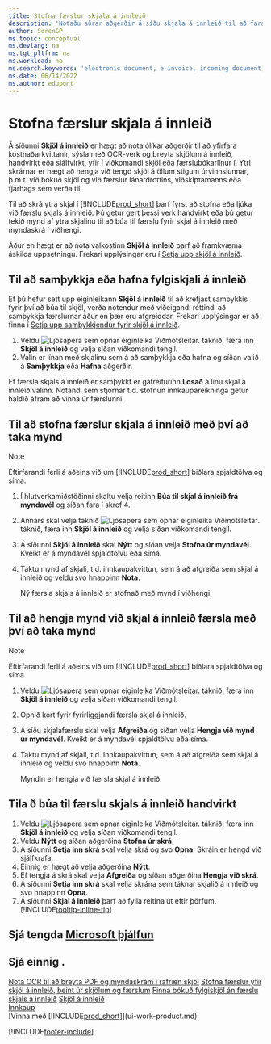 ```yaml
---
title: Stofna færslur skjala á innleið
description: 'Notaðu aðrar aðgerðir á síðu skjala á innleið til að fara yfir kvittanir vegna kostnaðar, hafa umsjón með OCR-verkum, umbreyta skrám skjala á innleið og hengja ytri skrár við.'
author: SorenGP
ms.topic: conceptual
ms.devlang: na
ms.tgt_pltfrm: na
ms.workload: na
ms.search.keywords: 'electronic document, e-invoice, incoming document, OCR, ecommerce, document exchange, import invoice'
ms.date: 06/14/2022
ms.author: edupont
---
```

# <a name="create-incoming-document-records" />Stofna færslur skjala á innleið

Á síðunni **Skjöl á innleið** er hægt að nota ólíkar aðgerðir til að yfirfara kostnaðarkvittanir, sýsla með OCR-verk og breyta skjölum á innleið, handvirkt eða sjálfvirkt, yfir í viðkomandi skjöl eða færslubókarlínur í. Ytri skrárnar er hægt að hengja við tengd skjöl á öllum stigum úrvinnslunnar, þ.m.t. við bókuð skjöl og við færslur lánardrottins, viðskiptamanns eða fjárhags sem verða til.

Til að skrá ytra skjal í [!INCLUDE[prod_short](includes/prod_short.md)] þarf fyrst að stofna eða ljúka við færslu skjals á innleið. Þú getur gert þessi verk handvirkt eða þú getur tekið mynd af ytra skjalinu til að búa til færslu fyrir skjal á innleið með myndaskrá í viðhengi.

Áður en hægt er að nota valkostinn **Skjöl á innleið** þarf að framkvæma áskilda uppsetningu. Frekari upplýsingar eru í [Setja upp skjöl á innleið](across-how-setup-income-documents.md).

## <a name="approve-or-reject-an-incoming-document" />Til að samþykkja eða hafna fylgiskjali á innleið

Ef þú hefur sett upp eiginleikann **Skjöl á innleið** til að krefjast samþykkis fyrir því að búa til skjöl, verða notendur með viðeigandi réttindi að samþykkja færslurnar áður en þær eru afgreiddar. Frekari upplýsingar er að finna í [Setja upp samþykkjendur fyrir skjöl á innleið](across-how-setup-income-documents.md#to-set-up-approvers-of-incoming-document-records).

1. Veldu ![Ljósapera sem opnar eiginleika Viðmótsleitar.](media/ui-search/search_small.png "Segðu mér hvað þú vilt gera") táknið, færa inn **Skjöl á innleið** og velja síðan viðkomandi tengil.
2. Valin er línan með skjalinu sem á að samþykkja eða hafna og síðan valið á **Samþykkja** eða **Hafna** aðgerðir.

Ef færsla skjals á innleið er samþykkt er gátreiturinn **Losað** á línu skjal á innleið valinn. Notandi sem stjórnar t.d. stofnun innkaupareikninga getur haldið áfram að vinna úr færslunni.

## <a name="create-an-incoming-document-record-by-taking-a-photo" />Til að stofna færslur skjala á innleið með því að taka mynd

> [!NOTE]  
> Eftirfarandi ferli á aðeins við um [!INCLUDE[prod_short](includes/prod_short.md)] biðlara spjaldtölva og síma.

1. Í hlutverkamiðstöðinni skaltu velja reitinn **Búa til skjal á innleið frá myndavél** og síðan fara í skref 4.
2. Annars skal velja táknið ![Ljósapera sem opnar eiginleika Viðmótsleitar](media/ui-search/search_small.png "Segðu mér hvað þú vilt gera"). táknið, færa inn **Skjöl á innleið** og velja síðan viðkomandi tengil.
3. Á síðunni **Skjöl á innleið** skal **Nýtt** og síðan velja **Stofna úr myndavél**. Kveikt er á myndavél spjaldtölvu eða síma.
4. Taktu mynd af skjali, t.d. innkaupakvittun, sem á að afgreiða sem skjal á innleið og veldu svo hnappinn **Nota**.

    Ný færsla skjals á innleið er stofnað með mynd í viðhengi.

## <a name="attach-an-image-to-an-incoming-document-record-by-taking-a-photo" />Til að hengja mynd við skjal á innleið færsla með því að taka mynd

> [!NOTE]  
> Eftirfarandi ferli á aðeins við um [!INCLUDE[prod_short](includes/prod_short.md)] biðlara spjaldtölva og síma.

1. Veldu ![Ljósapera sem opnar eiginleika Viðmótsleitar.](media/ui-search/search_small.png "Segðu mér hvað þú vilt gera") táknið, færa inn **Skjöl á innleið** og velja síðan viðkomandi tengil.
2. Opnið kort fyrir fyrirliggjandi færsla skjal á innleið.
3. Á síðu skjalafærslu skal velja **Afgreiða** og síðan velja **Hengja við mynd úr myndavél**. Kveikt er á myndavél spjaldtölvu eða síma.
4. Taktu mynd af skjali, t.d. innkaupakvittun, sem á að afgreiða sem skjal á innleið og veldu svo hnappinn **Nota**.

    Myndin er hengja við færsla skjal á innleið.

## <a name="create-an-incoming-document-record-manually" />Tila ð búa til færslu skjals á innleið handvirkt

1. Veldu ![Ljósapera sem opnar eiginleika Viðmótsleitar.](media/ui-search/search_small.png "Segðu mér hvað þú vilt gera") táknið, færa inn **Skjöl á innleið** og velja síðan viðkomandi tengil.
2. Veldu **Nýtt** og síðan aðgerðina **Stofna úr skrá**.  
3. Á síðunni **Setja inn skrá** skal velja skrá og svo **Opna**. Skráin er hengd við sjálfkrafa.
4. Einnig er hægt að velja aðgerðina **Nýtt**.
5. Ef tengja á skrá skal velja **Afgreiða** og síðan aðgerðina **Hengja við skrá**.
6. Á síðunni **Setja inn skrá** skal velja skrána sem táknar skjalið á innleið og svo hnappinn **Opna**.
7. Á síðunni **Skjal á innleið** þarf að fylla reitina út eftir þörfum. [!INCLUDE[tooltip-inline-tip](includes/tooltip-inline-tip_md.md)]

## <a name="see-related-microsoft-trainingtrainingmodulesincoming-documents-dynamics--business-central" />Sjá tengda [Microsoft þjálfun](/training/modules/incoming-documents-dynamics-365-business-central/)

## <a name="see-also" />Sjá einnig .

[Nota OCR til að breyta PDF og myndaskrám í rafræn skjöl](across-how-use-ocr-pdf-images-files.md)
[Stofna færslur yfir skjöl á innleið, beint úr skjölum og færslum](across-how-connect-disconnect-income-document-records.md)
[Finna bókuð fylgiskjöl án færslu skjals á innleið](across-how-find-posted-documents-without-income-document-records.md)
[Skjöl á innleið](across-income-documents.md)  
[Innkaup](purchasing-manage-purchasing.md)  
[Vinna með [!INCLUDE[prod_short](includes/prod_short.md)]](ui-work-product.md)


[!INCLUDE[footer-include](includes/footer-banner.md)]
